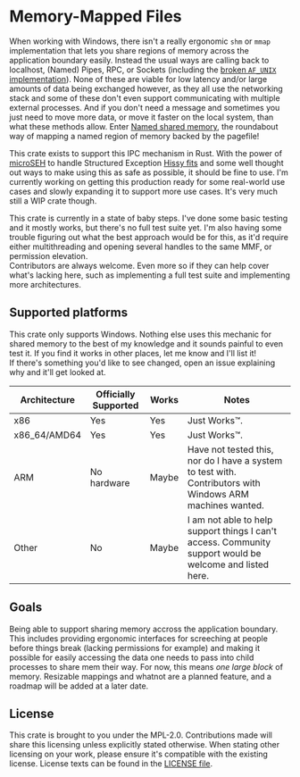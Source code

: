 # Memory-Mapped Files

When working with Windows, there isn't a really ergonomic `shm` or `mmap` implementation that lets you share regions of memory across the application boundary easily. Instead the usual ways are calling back to localhost, (Named) Pipes, RPC, or Sockets (including the [broken `AF_UNIX` implementation](https://github.com/microsoft/WSL/issues/4240)). None of these are viable for low latency and/or large amounts of data being exchanged however, as they all use the networking stack and some of these don't even support communicating with multiple external processes. And if you don't need a message and sometimes you just need to move more data, or move it faster on the local system, than what these methods allow. Enter [Named shared memory](https://learn.microsoft.com/en-us/windows/win32/memory/creating-named-shared-memory), the roundabout way of mapping a named region of memory backed by the pagefile!

This crate exists to support this IPC mechanism in Rust. With the power of [microSEH](https://github.com/sonodima/microseh) to handle Structured Exception [Hissy fits](https://www.merriam-webster.com/dictionary/hissy%20fit) and some well thought out ways to make using this as safe as possible, it should be fine to use. I'm currently working on getting this production ready for some real-world use cases and slowly expanding it to support more use cases. It's very much still a WIP crate though.

This crate is currently in a state of baby steps. I've done some basic testing and it mostly works, but there's no full test suite yet. I'm also having some trouble figuring out what the best approach would be for this, as it'd require either multithreading and opening several handles to the same MMF, or permission elevation.  
Contributors are always welcome. Even more so if they can help cover what's lacking here, such as implementing a full test suite and implementing more architectures.

## Supported platforms

This crate only supports Windows. Nothing else uses this mechanic for shared memory to the best of my knowledge and it sounds painful to even test it. If you find it works in other places, let me know and I'll list it!  
If there's something you'd like to see changed, open an issue explaining why and it'll get looked at.

| Architecture | Officially Supported | Works |                           Notes                                                                           |
|--------------|----------------------|-------|-----------------------------------------------------------------------------------------------------------|
| x86          | Yes                  | Yes   | Just Works™.                                                                                              |
| x86_64/AMD64 | Yes                  | Yes   | Just Works™.                                                                                              |
| ARM          | No hardware          | Maybe | Have not tested this, nor do I have a system to test with. Contributors with Windows ARM machines wanted. |
| Other        | No                   | Maybe | I am not able to help support things I can't access. Community support would be welcome and listed here.  |

## Goals

Being able to support sharing memory accross the application boundary. This includes providing ergonomic interfaces for screeching at people before things break (lacking permissions for example) and making it possible for easily accessing the data one needs to pass into child processes to share mem their way.
For now, this means _one large block_ of memory. Resizable mappings and whatnot are a planned feature, and a roadmap will be added at a later date.

## License

This crate is brought to you under the MPL-2.0. Contributions made will share this licensing unless explicitly stated otherwise. When stating other licensing on your work, please ensure it's compatible with the existing license. License texts can be found in the [LICENSE file](./LICENSE).
